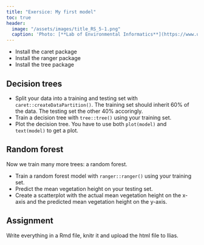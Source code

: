 ```yaml
---
title: "Exersice: My first model"
toc: true
header:
  image: "/assets/images/title_RS_5-1.png"
  caption: 'Photo: [**Lab of Environmental Informatics**](https://www.uni-marburg.de/en/fb19/disciplines/physisch/environmentalinformatics){:target="_blank"}'
---
```


* Install the caret package
* Install the ranger package
* Install the tree package

## Decision trees

* Split your data into a training and testing set with `caret::createDataPartition()`. The training set should inherit 60% of the data. The testing set the other 40% accoringly.
* Train a decision tree with `tree::tree()` using your training set.
* Plot the decision tree. You have to use both `plot(model)` and `text(model)` to get a plot.


## Random forest


Now we train many more trees: a random forest.

* Train a random forest model with `ranger::ranger()` using your training set.
* Predict the mean vegetation height on your testing set.
* Create a scatterplot with the actual mean vegetation height on the x-axis and the predicted mean vegetation height on the y-axis.


## Assignment
Write everything in a Rmd file, knitr it and upload the html file to Ilias.




